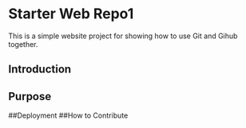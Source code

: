 # Starter Web Repo1

This is a simple website project for showing how to use Git and Gihub together.
## Introduction
## Purpose
##Deployment
##How to Contribute